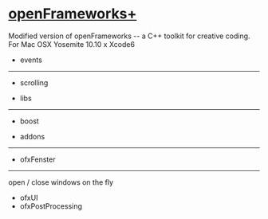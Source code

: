 [openFrameworks+](http://openframeworks.cc/)
================
Modified version of openFrameworks -- a C++ toolkit for creative coding. For Mac OSX Yosemite 10.10 x Xcode6

+ events
--------
* scrolling 


+ libs
--------
* boost


+ addons
--------
* ofxFenster
--------
open / close windows on the fly

* ofxUI
* ofxPostProcessing

